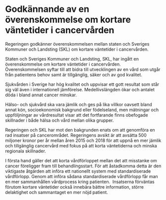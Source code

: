 # Godkännande av en överenskommelse om kortare väntetider i cancervården

Regeringen godkänner överenskommelsen mellan staten och Sveriges Kommuner och Landsting (SKL) om kortare väntetider i cancervården.

Staten och Sveriges Kommuner och Landsting, SKL, har ingått en överenskommelse om kortare väntetider i cancervården. Överenskommelsen syftar till att bidra till utvecklingen av en vård som utgår från patientens behov samt är tillgänglig, säker och av god kvalitet.

Sjukvården i Sverige har hög kvalitet och uppvisar ett gott resultat som står sig väl även i internationell jämförelse. Medellivslängden ökar och antalet döda i bland annat cancer minskar.

Hälso- och sjukvård ska vara jämlik och ges på lika villkor oavsett bland annat kön, socioekonomisk bakgrund eller födelseland, men mätningar och uppföljningar av vårdresultat visar att det fortfarande finns obefogade skillnader i både hälsa och vård mellan olika grupper.

Regeringen och SKL har mot den bakgrunden enats om att genomföra en rad insatser på cancerområdet. Regeringens avsikt är att avsätta 500 miljoner kronor per år mellan åren 2015 och 2018 för att uppnå en mer jämlik och tillgänglig cancervård med fokus på att korta väntetiderna och minska regionala skillnader.

I första hand gäller det att korta vårdförloppet mellan det att misstanke om cancer föreligger fram till behandlingsstart. För att åstadkomma detta är den viktigaste åtgärden att införa ett nationellt system med standardiserade vårdförlopp. Genom att införa sådana standardiserade vårdförlopp får man en mer sammanhållen vårdprocess kring patienten.  Insatserna förväntas förutom kortare väntetider också innebära bättre information, större delaktighet och sammantaget en mer nöjd patient.
